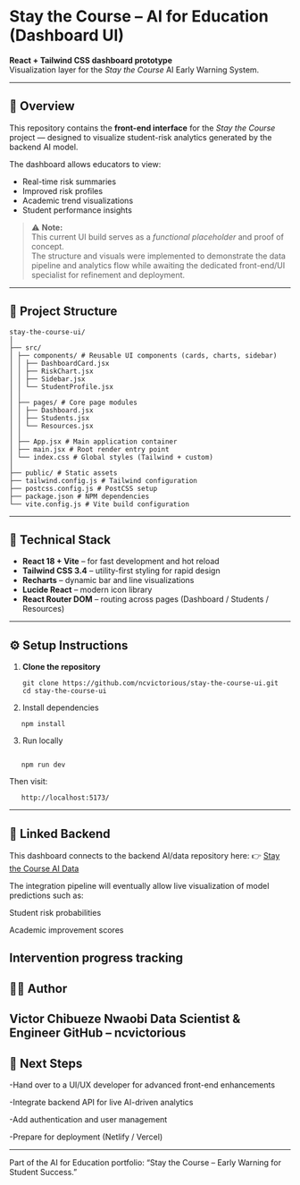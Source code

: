 # Stay the Course – AI for Education (Dashboard UI)

**React + Tailwind CSS dashboard prototype**  
Visualization layer for the *Stay the Course* AI Early Warning System.

---

## 📘 Overview

This repository contains the **front-end interface** for the *Stay the Course* project — designed to visualize student-risk analytics generated by the backend AI model.

The dashboard allows educators to view:
- Real-time risk summaries  
- Improved risk profiles  
- Academic trend visualizations  
- Student performance insights  

> ⚠️ **Note:**  
> This current UI build serves as a *functional placeholder* and proof of concept.  
> The structure and visuals were implemented to demonstrate the data pipeline and analytics flow while awaiting the dedicated front-end/UI specialist for refinement and deployment.

---

## 🧩 Project Structure
```
stay-the-course-ui/
│
├── src/
│ ├── components/ # Reusable UI components (cards, charts, sidebar)
│ │ ├── DashboardCard.jsx
│ │ ├── RiskChart.jsx
│ │ ├── Sidebar.jsx
│ │ └── StudentProfile.jsx
│ │
│ ├── pages/ # Core page modules
│ │ ├── Dashboard.jsx
│ │ ├── Students.jsx
│ │ └── Resources.jsx
│ │
│ ├── App.jsx # Main application container
│ ├── main.jsx # Root render entry point
│ └── index.css # Global styles (Tailwind + custom)
│
├── public/ # Static assets
├── tailwind.config.js # Tailwind configuration
├── postcss.config.js # PostCSS setup
├── package.json # NPM dependencies
└── vite.config.js # Vite build configuration
```


---

## 🧠 Technical Stack

- **React 18 + Vite** – for fast development and hot reload  
- **Tailwind CSS 3.4** – utility-first styling for rapid design  
- **Recharts** – dynamic bar and line visualizations  
- **Lucide React** – modern icon library  
- **React Router DOM** – routing across pages (Dashboard / Students / Resources)

---

## ⚙️ Setup Instructions

1. **Clone the repository**
   ```
   git clone https://github.com/ncvictorious/stay-the-course-ui.git
   cd stay-the-course-ui
   ```

2. Install dependencies
```
   npm install
```
3. Run locally
```

   npm run dev
```
   Then visit:
```
   http://localhost:5173/
```
---
## 🔗 Linked Backend
This dashboard connects to the backend AI/data repository here:
👉 [Stay the Course AI Data](https://github.com/ncvictorious/stay-the-course-ai-data)

The integration pipeline will eventually allow live visualization of model predictions such as:

Student risk probabilities

Academic improvement scores

Intervention progress tracking
---
## 🧑‍💻 Author
Victor Chibueze Nwaobi
Data Scientist & Engineer
GitHub – ncvictorious
---
## 🧭 Next Steps
-Hand over to a UI/UX developer for advanced front-end enhancements

-Integrate backend API for live AI-driven analytics

-Add authentication and user management

-Prepare for deployment (Netlify / Vercel)

---

Part of the AI for Education portfolio: “Stay the Course – Early Warning for Student Success.”
